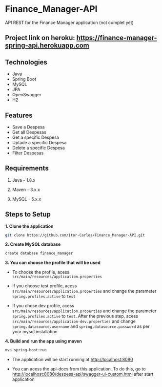 # Finance_Manager-API
API REST for the Finance Manager application (not complet yet)

## Project link on heroku: https://finance-manager-spring-api.herokuapp.com


## Technologies
 
- Java
- Spring Boot
- MySQL
- JPA
- OpenSwagger
- H2



## Features

- Save a Despesa
- Get all Despesas
- Get a specific Despesa
- Uptade a specific Despesa
- Delete a specific Despesa
- Filter Despesas

## Requirements

1. Java - 1.8.x

2. Maven - 3.x.x

3. MySQL - 5.x.x

## Steps to Setup

**1. Clone the application**

```bash
git clone https://github.com/Itor-Carlos/Finance_Manager-API.git
```

**2. Create MySQL database**
```bash
create database finance_manager
```

**3. You can choose the profile that will be used**
 
 + To choose the profile, acess `src/main/resources/application.properties`
 
 + If you choose test profile, acess `src/main/resources/application.properties` and change the parameter `spring.profiles.active` to `test`

 + If you chose dev profile, acess `src/main/resources/application.properties` and  change the parameter `spring.profiles.active` to `test`. After the previous step, acess `src/main/resources/application-dev.properties` and change `spring.datasource.username` and `spring.datasource.password` as per your mysql installation


**4. Build and run the app using maven**

```bash
mvn spring-boot:run
```

 + The application will be start running at <http://localhost:8080>

 + You can acess the api-docs from this application. To do this, go to <http://localhost:8080/despesa-api/swagger-ui-custom.html> after start application
